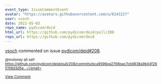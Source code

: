```yaml
---
event_type: IssueCommentEvent
avatar: "https://avatars.githubusercontent.com/u/814322?"
user: vsoch
date: 2022-05-03
repo_name: pydicom/deid
html_url: https://github.com/pydicom/deid/pull/208
repo_url: https://github.com/pydicom/deid
---
```


<a href='https://github.com/vsoch' target='_blank'>vsoch</a> commented on issue <a href='https://github.com/pydicom/deid/pull/208' target='_blank'>pydicom/deid#208</a>.

<small>@moloney all set! https://github.com/pydicom/deid/pull/208/commits/bca9596ea2766bac7cb9838a9b04f265156d3d5e...</small>

<a href='https://github.com/pydicom/deid/pull/208' target='_blank'>View Comment</a>